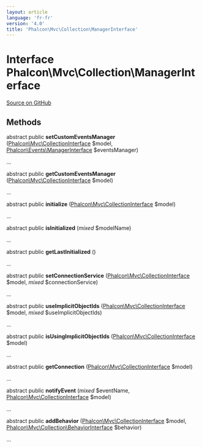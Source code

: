 ```yaml
---
layout: article
language: 'fr-fr'
version: '4.0'
title: 'Phalcon\Mvc\Collection\ManagerInterface'
---
```


# Interface **Phalcon\Mvc\Collection\ManagerInterface**

<a href="https://github.com/phalcon/cphalcon/tree/v4.0.0/phalcon/mvc/collection/managerinterface.zep" class="btn btn-default btn-sm">Source on GitHub</a>

## Methods

abstract public **setCustomEventsManager** ([Phalcon\Mvc\CollectionInterface](api/Phalcon_Mvc_CollectionInterface) $model, [Phalcon\Events\ManagerInterface](api/Phalcon_Events_ManagerInterface) $eventsManager)

...

abstract public **getCustomEventsManager** ([Phalcon\Mvc\CollectionInterface](api/Phalcon_Mvc_CollectionInterface) $model)

...

abstract public **initialize** ([Phalcon\Mvc\CollectionInterface](api/Phalcon_Mvc_CollectionInterface) $model)

...

abstract public **isInitialized** (*mixed* $modelName)

...

abstract public **getLastInitialized** ()

...

abstract public **setConnectionService** ([Phalcon\Mvc\CollectionInterface](api/Phalcon_Mvc_CollectionInterface) $model, *mixed* $connectionService)

...

abstract public **useImplicitObjectIds** ([Phalcon\Mvc\CollectionInterface](api/Phalcon_Mvc_CollectionInterface) $model, *mixed* $useImplicitObjectIds)

...

abstract public **isUsingImplicitObjectIds** ([Phalcon\Mvc\CollectionInterface](api/Phalcon_Mvc_CollectionInterface) $model)

...

abstract public **getConnection** ([Phalcon\Mvc\CollectionInterface](api/Phalcon_Mvc_CollectionInterface) $model)

...

abstract public **notifyEvent** (*mixed* $eventName, [Phalcon\Mvc\CollectionInterface](api/Phalcon_Mvc_CollectionInterface) $model)

...

abstract public **addBehavior** ([Phalcon\Mvc\CollectionInterface](api/Phalcon_Mvc_CollectionInterface) $model, [Phalcon\Mvc\Collection\BehaviorInterface](api/Phalcon_Mvc_Collection_BehaviorInterface) $behavior)

...